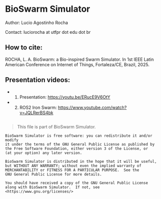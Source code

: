 # BioSwarm Simulator
Author: Lucio Agostinho Rocha

Contact: luciorocha at utfpr dot edu dot br

## How to cite:
ROCHA, L. A. BioSwarm: a Bio-inspired Swarm Simulator. In 1st IEEE Latin American Conference on Internet of Things, Fortaleza/CE, Brazil, 2025.

## Presentation videos:

- 1) Presentation: https://youtu.be/ERucE9V6OtY

- 2) ROS2 Iron Swarm: https://www.youtube.com/watch?v=JQLRerBS4bk

##


>   This file is part of BioSwarm Simulator.

    BioSwarm Simulator is free software: you can redistribute it and/or modify
    it under the terms of the GNU General Public License as published by
    the Free Software Foundation, either version 3 of the License, or
    (at your option) any later version.

    BioSwarm Simulator is distributed in the hope that it will be useful,
    but WITHOUT ANY WARRANTY; without even the implied warranty of
    MERCHANTABILITY or FITNESS FOR A PARTICULAR PURPOSE.  See the
    GNU General Public License for more details.

    You should have received a copy of the GNU General Public License
    along with BioSwarm Simulator.  If not, see <https://www.gnu.org/licenses/>
